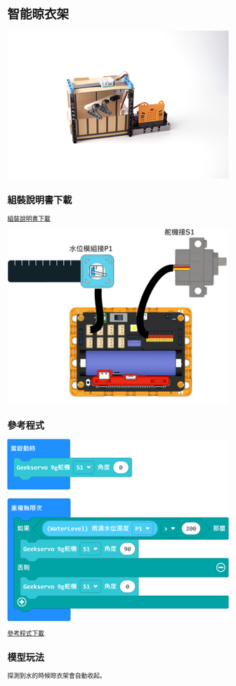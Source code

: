 # 智能晾衣架

![](../images/hanger.png)

## 組裝說明書下載

[組裝說明書下載](https://drive.google.com/drive/folders/1wg_edUZFrqyUONA0FJ6vFBkGArRsfnf4?usp=sharing)

![](../images/hanger_wire.png)

## 參考程式

![](../images/hanger_code.png)

[參考程式下載](https://makecode.microbit.org/_YMzFDACEoKdd)

## 模型玩法

探測到水的時候晾衣架會自動收起。